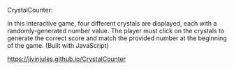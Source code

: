 CrystalCounter:

In this interactive game, four different crystals are displayed, each with a randomly-generated number value. The player must click on the crystals to generate the correct score and match the provided number at the beginning of the game. (Built with JavaScript)

https://jivinjules.github.io/CrystalCounter
